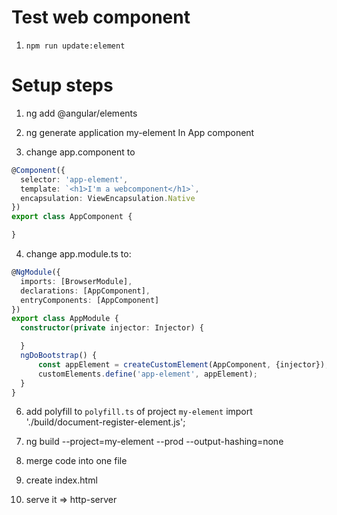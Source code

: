 # Test web component

1. `npm run update:element`

# Setup steps
1. ng add @angular/elements

2. ng generate application my-element
In App component

3. change app.component to 

```typescript
@Component({
  selector: 'app-element',
  template: `<h1>I'm a webcomponent</h1>`,
  encapsulation: ViewEncapsulation.Native
})
export class AppComponent {

}
```

4. change app.module.ts to:

```typescript
@NgModule({
  imports: [BrowserModule],
  declarations: [AppComponent],
  entryComponents: [AppComponent]
})
export class AppModule {
  constructor(private injector: Injector) {

  }
  ngDoBootstrap() { 
      const appElement = createCustomElement(AppComponent, {injector});
      customElements.define('app-element', appElement);
  }
}
```

6. add polyfill to `polyfill.ts` of project `my-element`
import './build/document-register-element.js';

7. ng build --project=my-element --prod --output-hashing=none

8. merge code into one file 

9. create index.html

10. serve it => http-server
